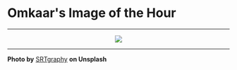 # Omkaar's Image of the Hour

---

<div align="center">

<a href="https://unsplash.com/photos/people-stand-under-umbrellas-on-a-rainy-street-7AMBs4e68Zk">
  <img src="https://images.unsplash.com/photo-1751195119402-66f0e46d008e?crop=entropy&cs=tinysrgb&fit=max&fm=jpg&ixid=M3w3NjA2Nzh8MHwxfHJhbmRvbXx8fHx8fHx8fDE3NTMxNzg0MDB8&ixlib=rb-4.1.0&q=80&w=1080" style="max-width:100%; height:auto;">
</a>



</div>

---

**Photo by** [SRTgraphy](https://unsplash.com/@srtgraphy) **on Unsplash**
